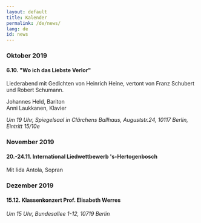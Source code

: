 ```yaml
---
layout: default
title: Kalender
permalink: /de/news/
lang: de
id: news
---
```

### Oktober 2019

#### 6.10. "Wo ich das Liebste Verlor"

Liederabend mit Gedichten von Heinrich Heine, vertont von Franz Schubert und Robert Schumann.  

Johannes Held, Bariton    
Anni Laukkanen, Klavier

_Um 19 Uhr, Spiegelsaal in Clärchens Ballhaus, Auguststr.24, 10117 Berlin, Eintritt 15/10e_ 

### November 2019

#### 20.-24.11. International Liedwettbewerb 's-Hertogenbosch

Mit Iida Antola, Sopran 

### Dezember 2019

#### 15.12. Klassenkonzert Prof. Elisabeth Werres

_Um 15 Uhr, Bundesallee 1-12, 10719 Berlin_  

